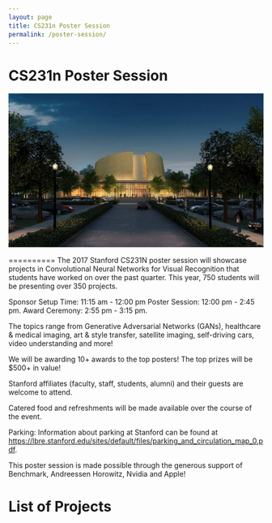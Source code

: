 ```yaml
---
layout: page
title: CS231n Poster Session
permalink: /poster-session/
---
```

# CS231n Poster Session #
<div class='fig figcenter fighighlight'>
  <img src='/assets/bing.jpg'>
</div>

==========
The 2017 Stanford CS231N poster session will showcase projects in Convolutional Neural Networks for Visual Recognition that students have worked on over the past quarter. This year, 750 students will be presenting over 350 projects. 

Sponsor Setup Time: 11:15 am - 12:00 pm
Poster Session: 12:00 pm - 2:45 pm.
Award Ceremony: 2:55 pm - 3:15 pm.

The topics range from Generative Adversarial Networks (GANs), healthcare & medical imaging, art & style transfer, satellite imaging, self-driving cars, video understanding and more!

We will be awarding 10+ awards to the top posters! The top prizes will be $500+ in value!

Stanford affiliates (faculty, staff, students, alumni) and their guests are welcome to attend.

Catered food and refreshments will be made available over the course of the event.

Parking: Information about parking at Stanford can be found at https://lbre.stanford.edu/sites/default/files/parking_and_circulation_map_0.pdf.

This poster session is made possible through the generous support of Benchmark, Andreessen Horowitz, Nvidia and Apple!

# List of Projects #

